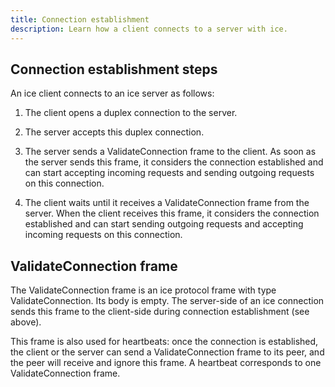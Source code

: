 ```yaml
---
title: Connection establishment
description: Learn how a client connects to a server with ice.
---
```


## Connection establishment steps

An ice client connects to an ice server as follows:

1. The client opens a duplex connection to the server.

2. The server accepts this duplex connection.

3. The server sends a ValidateConnection frame to the client. As soon as the server sends this frame, it considers the
connection established and can start accepting incoming requests and sending outgoing requests on this connection.

4. The client waits until it receives a ValidateConnection frame from the server. When the client receives this frame,
it considers the connection established and can start sending outgoing requests and accepting incoming requests on
this connection.

## ValidateConnection frame

The ValidateConnection frame is an ice protocol frame with type ValidateConnection. Its body is empty. The server-side
of an ice connection sends this frame to the client-side during connection establishment (see above).

This frame is also used for heartbeats: once the connection is established, the client or the server can send a
ValidateConnection frame to its peer, and the peer will receive and ignore this frame. A heartbeat corresponds to one
ValidateConnection frame.
